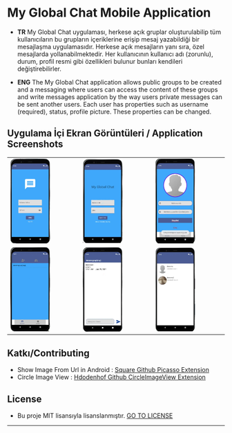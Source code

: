 # **My Global Chat Mobile Application**

- **TR**  My Global Chat uygulaması, herkese açık gruplar oluşturulabilip tüm
kullanıcıların bu grupların içeriklerine erişip mesaj yazabildiği bir mesajlaşma
uygulamasıdır. Herkese açık mesajların yanı sıra, özel mesajlarda
yollanabilmektedir. Her kullanıcının kullanıcı adı (zorunlu), durum, profil resmi
gibi özellikleri bulunur bunları kendileri değiştirebilirler.

- **ENG**  The My Global Chat application allows public groups to be created and
a messaging where users can access the content of these groups and write messages
application by the way users private messages can be sent another users. 
Each user has properties such as username (required), status, profile picture. These properties can be changed.


## Uygulama İçi Ekran Görüntüleri / Application Screenshots


<table>
  <tr>
    <td>
      <img src="https://github.com/Serhatdnli/My-Global-Chat-Mobile-Application/blob/main/giris.png?raw=true" width="60%">
    </td>
    <td>
      <img src="https://github.com/Serhatdnli/My-Global-Chat-Mobile-Application/blob/main/kayit.png?raw=true" width="60%">
    </td>
    <td>
      <img src="https://github.com/Serhatdnli/My-Global-Chat-Mobile-Application/blob/main/profil.png?raw=true" width="60%">
    </td>
  </tr>
  <tr>
     <td>
      <img src="https://github.com/Serhatdnli/My-Global-Chat-Mobile-Application/blob/main/menu.png?raw=true" width="60%">
    </td>
    <td>
      <img src="https://github.com/Serhatdnli/My-Global-Chat-Mobile-Application/blob/main/mesj.png?raw=true" width="60%">
    </td>
    <td>
      <img src="https://github.com/Serhatdnli/My-Global-Chat-Mobile-Application/blob/main/durum.png?raw=true" width="60%">
    </td>
 </tr>
</table>










## Katkı/Contributing

- Show Image From Url in Android : [Square Github Picasso Extension](https://github.com/square/picasso)
- Circle Image View : [Hdodenhof Github CircleImageView Extension](https://github.com/hdodenhof/CircleImageView)


## License

- Bu proje MIT lisansıyla lisanslanmıştır. [GO TO LICENSE](https://github.com/Serhatdnli/My-Global-Chat-Mobile-Application/blob/main/LICENSE)
------------------------------------

